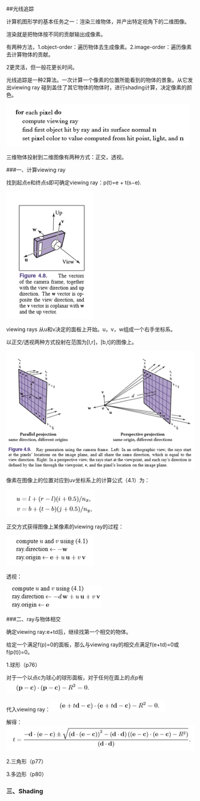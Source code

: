 ##光线追踪

计算机图形学的基本任务之一：渲染三维物体，并产出特定视角下的二维图像。

渲染就是把物体按不同的贡献输出成像素。

有两种方法，1.object-order：遍历物体去生成像素。2.image-order：遍历像素去计算物体的贡献。

2更灵活，但一般花更长时间。

光线追踪是一种2算法。一次计算一个像素的位置所能看到的物体的景象。从它发出viewing ray 碰到盖住了其它物体的物体时，进行shading计算，决定像素的颜色。

![1594529218925](1594529218925.png)

三维物体投射到二维图像有两种方式：正交，透视。

###一、计算viewing ray

找到起点e和终点s即可确定viewing ray：p(t)=e + t(s−e).  

![1594540838001](1594540838001.png)

viewing rays 从u和v决定的面板上开始。u，v，w组成一个右手坐标系。

以正交/透视两种方式投射在范围为[l,r]，[b,t]的图像上。

![1594541749932](1594541749932.png)

像素在图像上的位置对应到uv坐标系上的计算公式（4.1）为：

![1594541830573](1594541830573.png)

正交方式获得图像上某像素的viewing ray的过程：

![1594541999726](1594541999726.png)

透视：

![1594543177750](1594543177750.png)

###二、ray与物体相交

确定viewing ray:e+td后，继续找第一个相交的物体。

给定一个满足f(p)=0的面板，那么与viewing ray的相交点满足f(e+td)=0或f(p(t))=0。

1.球形（p76）

对于一个以点c为球心的球形面板，对于任何在面上的点p有![1594545475186](1594545475186.png)

代入viewing ray：![1594545513931](1594545513931.png)

解得：![1594545599075](1594545599075.png)

2.三角形（p77）

3.多边形（p80）

### 三、Shading



